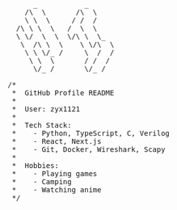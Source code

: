 <pre>
      _           _
    /\  \       /\  \
    \ \  \     / /  /
  /\ \ \  \   /  \  \
  \ \/  \  \  \/\ \  \_
   \  /\ \  \    \ \/\  \
    \ \ \/_ /     \  /  /
     \ \  \       / /  /
      \/_ /       \/_ /

/*
 *  GitHub Profile README
 *
 *  User: zyx1121
 *
 *  Tech Stack:
 *    - Python, TypeScript, C, Verilog
 *    - React, Next.js
 *    - Git, Docker, Wireshark, Scapy
 *
 *  Hobbies:
 *    - Playing games
 *    - Camping
 *    - Watching anime
 */
</pre>
